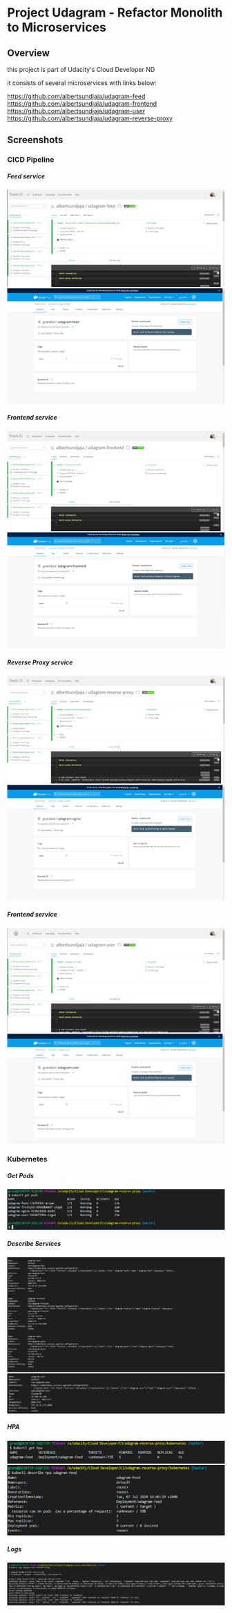 # Project Udagram - Refactor Monolith to Microservices

## Overview

this project is part of Udacity's Cloud Developer ND

it consists of several microservices with links below:

https://github.com/albertsundjaja/udagram-feed
https://github.com/albertsundjaja/udagram-frontend
https://github.com/albertsundjaja/udagram-user
https://github.com/albertsundjaja/udagram-reverse-proxy

## Screenshots

### CICD Pipeline

##### Feed service

![cicd-feed](images/cicd-feed.PNG)
![cicd-feed-2](images/cicd-feed-2.PNG)

##### Frontend service

![cicd-frontend](images/cicd-frontend.PNG)
![cicd-frontend-2](images/cicd-frontend-2.PNG)

##### Reverse Proxy service

![cicd-reverse-proxy](images/cicd-reverse-proxy.PNG)
![cicd-reverse-proxy-2](images/cicd-reverse-proxy-2.PNG)

##### Frontend service

![cicd-user](images/cicd-user.PNG)
![cicd-user-2](images/cicd-user-2.PNG)


### Kubernetes

##### Get Pods

![get-pods](images/kubernetes-get-pods.PNG)

##### Describe Services

![services](images/kubernetes-describe-services-1.PNG)
![services2](images/kubectl-describe-services-2.PNG)

##### HPA

![hpa](images/kubernetes-hpa.PNG)
![hpa](images/kubernetes-hpa2.PNG)

##### Logs

![logs](images/kubernetes-logs.PNG)